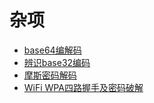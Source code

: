 # 杂项

- [base64编解码](/misc/base64.md)
- [辨识base32编码](/misc/base32.md)
- [摩斯密码解码](/misc/morse.md)
- [WiFi WPA四路握手及密码破解](/misc/wifi.md)
